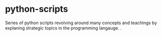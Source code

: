 # python-scripts
Series of python scripts revolving around many concepts and teachings by explaning strategic topics in the programming langauge. .
